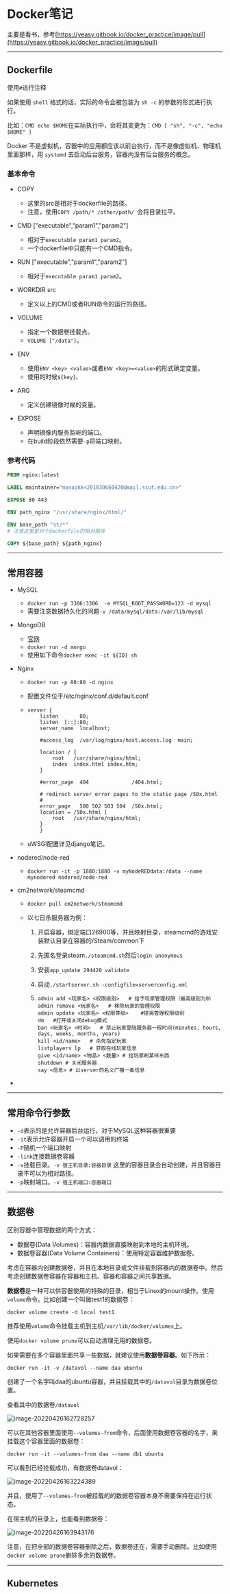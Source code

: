 # Docker笔记

主要是看书，参考[https://yeasy.gitbook.io/docker_practice/image/pull](https://yeasy.gitbook.io/docker_practice/image/pull)

---

## Dockerfile

使用``#``进行注释

如果使用 `shell` 格式的话，实际的命令会被包装为 `sh -c` 的参数的形式进行执行。

比如：``CMD echo $HOME``在实际执行中，会将其变更为：``CMD [ "sh", "-c", "echo $HOME" ]``

Docker 不是虚拟机，容器中的应用都应该以前台执行，而不是像虚拟机、物理机里面那样，用 `systemd` 去启动后台服务，容器内没有后台服务的概念。

### 基本命令

+ COPY <src> <dest>
  + 这里的src是相对于dockerfile的路径。
  + 注意，使用``COPY /path/* /other/path/ ``会将目录拉平。
+ CMD ["executable","param1","param2"]
  + 相对于``executable param1 param2``。
  + 一个dockerfile中只能有一个CMD指令。
+ RUN ["executable","param1","param2"]
  + 相对于``executable param1 param2``。
+ WORKDIR src
  + 定义以上的CMD或者RUN命令的运行的路径。

+ VOLUME 
  + 指定一个数据卷挂载点。
  + ``VOLUME ["/data"]``。

+ ENV
  + 使用``ENV <key> <value>``或者``ENV <key>=<value>``的形式确定变量。
  + 使用的时候``${key}。``

+ ARG 
  + 定义创建镜像时候的变量。

+ EXPOSE
  + 声明镜像内服务监听的端口。
  + 在build阶段依然需要``-p``将端口映射。


### 参考代码

```dockerfile
FROM nginx:latest

LABEL maintainer="masaikk<201830660420@mail.scut.edu.cn>"

EXPOSE 80 443

ENV path_nginx "/usr/share/nginx/html/"

ENV base_path "st/*"
# 注意这里是对于dockerfile的相对路径

COPY ${base_path} ${path_nginx}
```



---

## 常用容器

+ MySQL
  + ``docker run -p 3306:3306  -e MYSQL_ROOT_PASSWORD=123 -d mysql``
  + 需要注意数据持久化的问题``-v /data/mysql/data:/var/lib/mysql``
  
+ MongoDB
  + [官网](https://hub.docker.com/_/mongo)
  + ``docker run -d mongo``
  + 使用如下命令``docker exec -it ${ID} sh``
  
+ Nginx
  + ``docker run -p 80:80 -d nginx``
  
  + 配置文件位于/etc/nginx/conf.d/default.conf
  
  + ```shell
    server {
        listen       80;
        listen  [::]:80;
        server_name  localhost;
    
        #access_log  /var/log/nginx/host.access.log  main;
    
        location / {
            root   /usr/share/nginx/html;
            index  index.html index.htm;
        }
    
        #error_page  404              /404.html;
    
        # redirect server error pages to the static page /50x.html
        #
        error_page   500 502 503 504  /50x.html;
        location = /50x.html {
            root   /usr/share/nginx/html;
        }
        }
    ```
    
  + uWSGI配置详见django笔记。
  
+ nodered/node-red

  + ``docker run -it -p 1880:1880 -v myNodeREDdata:/data --name mynodered nodered/node-red``
  
+ cm2network/steamcmd

  + ``docker pull cm2network/steamcmd``

  + 以七日杀服务器为例：

    1. 开启容器，绑定端口26900等，并且映射目录，steamcmd的游戏安装默认目录在容器的/Steam/common下

    2. 先匿名登录steam``./steamcmd.sh``然后``login anonymous``

    3. 安装``app_update 294420 validate``

    4. 启动``./startserver.sh -configfile=serverconfig.xml``

    5. ```shell
       admin add <玩家名> <权限级别>	# 给予玩家管理权限（最高级别为0）
       admin remove <玩家名>	# 移除玩家的管理权限
       admin update <玩家名> <权限等级>	#提高管理权限级别
       dm	#打开或关闭debug模式
       ban <玩家名> <时间>	# 禁止玩家登陆服务器一段时间(minutes, hours, days, weeks, months, years)
       kill <id/name>	# 杀死指定玩家
       listplayers lp	# 获取在线玩家信息
       give <id/name> <物品> <数量>	# 给玩家刷某样东西
       shutdown	# 关闭服务器
       say <信息>	# 以server的名义广播一条信息
       ```

+ 

---

## 常用命令行参数

+ ``-d``表示的是允许容器后台运行，对于MySQL这种容器很重要
+ ``-it``表示允许容器开启一个可以调用的终端
+ ``-P``随机一个端口映射
+ ``-link``连接数据卷容器
+ ``-v``挂载目录。``-v 宿主机目录:容器目录`` 这里的容器目录会自动创建，并且容器目录不可以为相对路径。
+ ``-p``映射端口。``-v 宿主机端口:容器端口``

---

## 数据卷

区别容器中管理数据的两个方式：

+ 数据卷(Data Volumes)：容器内数据直接映射到本地的主机环境。
+ 数据卷容器(Data Volume Containers)：使用特定容器维护数据卷。

考虑在容器内创建数据卷，并且在本地目录或文件挂载到容器内的数据卷中。然后考虑创建数据卷容器在容器和主机、容器和容器之间共享数据。

**数据卷**是一种可以供容器使用的特殊的目录，相当于Linux的mount操作。使用``volume``命令。比如创建一个叫做test1的数据卷：

```shell
docker volume create -d local test1
```

推荐使用``volume``命令挂载主机到主机``/var/lib/docker/volumes``上。

使用``docker volume prune``可以自动清理无用的数据卷。

如果需要在多个容器里面共享一些数据，就建议使用**数据卷容器**。如下所示：

```shell
docker run -it -v /datavol --name daa ubuntu
```

创建了一个名字叫daa的ubuntu容器，并且挂载其中的``/datavol``目录为数据卷位置。

查看其中的数据卷``/datavol``

![image-20220426162728257](docker.assets/image-20220426162728257.png)

可以在其他容器里面使用``--volumes-from``命令，后面使用数据卷容器的名字，来挂载这个容器里面的数据卷：

```shell
docker run -it --volumes-from daa --name db1 ubuntu
```

可以看到已经挂载成功，有数据卷datavol：

![image-20220426163224389](docker.assets/image-20220426163224389.png)

并且，使用了``--volumes-from``被挂载的的数据卷容器本身不需要保持在运行状态。

在宿主机的目录上，也能看到数据卷：

![image-20220426163943176](docker.assets/image-20220426163943176.png)

注意，在把全部的数据卷容器删除之后，数据卷还在，需要手动删除。比如使用``docker volume prune``删除多余的数据卷。

---

## Kubernetes

